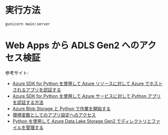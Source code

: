# 実行方法

```
gunicorn main:server
```

# Web Apps から ADLS Gen2 へのアクセス検証

参考サイト:

- [Azure SDK for Python を使用して Azure リソースに対して Azure でホストされるアプリを認証する](https://learn.microsoft.com/ja-jp/azure/developer/python/sdk/authentication-azure-hosted-apps?tabs=azure-portal%2Cazure-app-service)
- [Azure SDK for Python を使用して Azure サービスに対して Python アプリを認証する方法](https://learn.microsoft.com/ja-jp/azure/developer/python/sdk/authentication-overview)
- [Azure Blob Storage と Python で作業を開始する](https://learn.microsoft.com/ja-jp/azure/storage/blobs/storage-blob-python-get-started?tabs=azure-ad)
- [環境変数としてのアプリ設定へのアクセス](https://learn.microsoft.com/ja-jp/azure/app-service/configure-language-python#access-app-settings-as-environment-variables)
- [Python を使用して Azure Data Lake Storage Gen2 でディレクトリとファイルを管理する](https://learn.microsoft.com/ja-jp/azure/storage/blobs/data-lake-storage-directory-file-acl-python?tabs=azure-ad)
